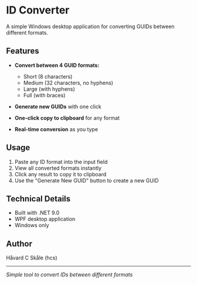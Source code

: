 ﻿# ID Converter

A simple Windows desktop application for converting GUIDs between different formats.

## Features

- **Convert between 4 GUID formats:**
  - Short (8 characters)
  - Medium (32 characters, no hyphens)
  - Large (with hyphens)
  - Full (with braces)

- **Generate new GUIDs** with one click
- **One-click copy to clipboard** for any format
- **Real-time conversion** as you type

## Usage

1. Paste any ID format into the input field
2. View all converted formats instantly
3. Click any result to copy it to clipboard
4. Use the "Generate New GUID" button to create a new GUID

## Technical Details

- Built with .NET 9.0
- WPF desktop application
- Windows only

## Author

Håvard C Skåle (hcs)

---

*Simple tool to convert IDs between different formats*
